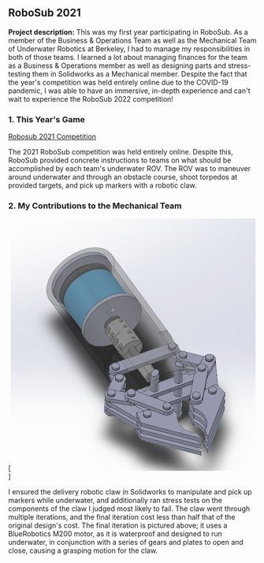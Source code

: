 ## RoboSub 2021

**Project description:** This was my first year participating in RoboSub. As a member of the Business & Operations Team as well as the Mechanical Team of Underwater Robotics at Berkeley, I had to manage my responsibilities in both of those teams. I learned a lot about managing finances for the team as a Business & Operations member as well as designing parts and stress-testing them in Solidworks as a Mechanical member. Despite the fact that the year's competition was held entirely online due to the COVID-19 pandemic, I was able to have an immersive, in-depth experience and can't wait to experience the RoboSub 2022 competition!

### 1. This Year's Game

[Robosub 2021 Competition](https://robosub.org/programs/2021/)

The 2021 RoboSub competition was held entirely online. Despite this, RoboSub provided concrete instructions to teams on what should be accomplished by each team's underwater ROV. The ROV was to maneuver around underwater and through an obstacle course, shoot torpedos at provided targets, and pick up markers with a robotic claw.

### 2. My Contributions to the Mechanical Team

[<img src="images/Grappler.png?raw=true">]

I ensured the delivery robotic claw in Solidworks to manipulate and pick up markers while underwater, and additionally ran stress tests on the components of the claw I judged most likely to fail. The claw went through multiple iterations, and the final iteration cost less than half that of the original design's cost. The final iteration is pictured above; it uses a BlueRobotics M200 motor, as it is waterproof and designed to run underwater, in conjunction with a series of gears and plates to open and close, causing a grasping motion for the claw.